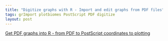 ```yaml
---
title: "Digitize graphs with R - Import and edit graphs from PDF files"
tags: grImport plotbiomes PostScript PDF digitize
layout: post
---
```


[Get PDF graphs into R - from PDF to PostScript coordinates to plotting](https://rawgit.com/valentinitnelav/valentinitnelav.github.io/master/assets/2018-01-06-Import-PostScript-grImport/Import_PostScript_grImport.html)